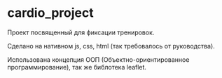 # cardio_project

Проект посвященный для фиксации тренировок. 

Сделано на нативном js, css, html (так требовалось от руководства).

Использована концепция ООП (Объектно-ориентированное программирование), так же библотека leaflet.

